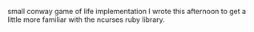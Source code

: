 small conway game of life implementation I wrote this afternoon to get a little more familiar with the ncurses ruby library.

